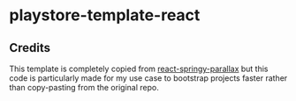 # playstore-template-react

## Credits

This template is completely copied from [react-springy-parallax](https://github.com/drcmda/react-springy-parallax) but this code is particularly made for my use case to bootstrap projects faster rather than copy-pasting from the original repo.